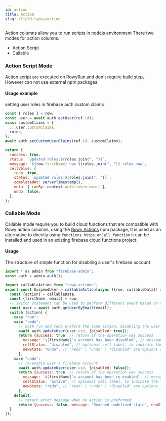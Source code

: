 ```yaml
---
id: action
title: Action
slug: /field-types/action
---
```


Action columns allow you to run scripts in nodejs environment There two modes
for action columns.

  - Action Script
  - Callable

### Action Script Mode

Action script are executed on [RowyRun](../rowy-run) and don't require
build step, However can not use external npm packages.

#### Usage example
setting user roles in firebase auth custom claims
```javascript
const { roles } = row;
const user = await auth.getUser(ref.id);
const customClaims = {
  ...user.customClaims,
  roles,
};
await auth.setCustomUserClaims(ref.id, customClaims);

return {
  success: true,
  status: `updated roles:${roles.join(", ")}`,
  message: `${row.firstName} has ${roles.join(", ")} roles now`,
  cellValue: {
    redo: true,
    status: `updated roles:${roles.join(", ")}`,
    completedAt: serverTimestamp(),
    meta: { ranBy: context.auth.token.email },
    undo: false,
  },
};
```

### Callable Mode

Callable mode require you to build cloud functions that are compatible with
Rowy action columns, using the
[Rowy Actions](https://www.npmjs.com/package/rowy-actions) npm package, It is used as an
alternative to directly using `functions.https.onCall function` it can be
installed and used in an existing firebase cloud functions project.

#### Usage

The structure of simple function for disabling a user's firebase account

```javascript
import * as admin from "firebase-admin";
const auth = admin.auth();

import callableAction from "rowy-actions";
export const SuspendUser = callableAction(async ({row, callableData}) =>{
  const {action} = callableData;
  const {firstName, email} = row;
  // switch statement can be used to perform different event based on the state of the action cell
  const user = await auth.getUserByEmail(email);
  switch (action) {
    case "run":
    case "redo":
      // both run and redo preform the same action; disabling the user's account from firebase auth
      await auth.updateUser(user.uid, {disabled: true});
      return {success: true, // return if the operation was success
        message: `${firstName}'s account has been disabled`, // message shown in snackbar on the rowy ui after the completion of action
        cellStatus: "disabled", // optional cell label, to indicate the latest state of the cell/row
        newState: "undo", // "redo" | "undo" | "disabled" are options set the behavior of action button next time it runs
      };
    case "undo":
      // re-enable user's firebase account
      await auth.updateUser(user.uid, {disabled: false});
      return {success: true, // return if the operation was success
        message: `${firstName}'s account has been re-enabled`, // message shown in snackbar on the rowy ui after the completion of action
        cellStatus: "active", // optional cell label, to indicate the latest state of the cell/row
        newState: "redo", // "redo" | "undo" | "disabled" are options set the behavior of action button next time it runs
      };
    default:
      // return error message when no action is preformed
      return {success: false, message: "Reached undefined state", newState: "redo"};
  }
});
```


